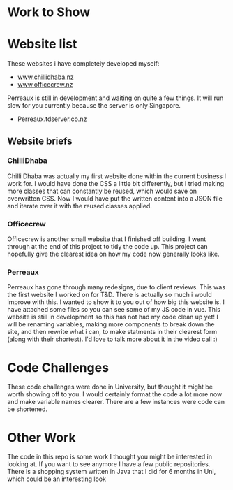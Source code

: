 # Work to Show

# Website list 

These websites i have completely developed myself:
- www.chillidhaba.nz
- www.officecrew.nz

Perreaux is still in development and waiting on quite a few things. It will run slow for you currently because the server is only Singapore.

- Perreaux.tdserver.co.nz

## Website briefs

### ChilliDhaba

Chilli Dhaba was actually my first website done within the current business I work for. I would have done the CSS a little bit differently, but I tried making more classes that can constantly be reused, which would save on overwritten CSS. Now I would have put the written content into a JSON file and iterate over it with the reused classes applied.

### Officecrew

Officecrew is another small website that I finished off building. I went through at the end of this project to tidy the code up. This project can hopefully give the clearest idea on how my code now generally looks like.

### Perreaux

Perreaux has gone through many redesigns, due to client reviews. This was the first website I worked on for T&D. There is actually so much i would improve with this. I wanted to show it to you out of how big this website is. I have attached some files so you can see some of my JS code in vue. This website is still in development so this has not had my code clean up yet! I will be renaming variables, making more components to break down the site, and then rewrite what i can, to make statments in their clearest form (along with their shortest). I'd love to talk more about it in the video call :)

# Code Challenges 

These code challenges were done in University, but thought it might be worth showing off to you. I would certainly format the code a lot more now and make variable names clearer. There are a few instances were code can be shortened. 

# Other Work 

The code in this repo is some work I thought you might be interested in looking at. If you want to see anymore I have a few public repositories. There is a shopping system written in Java that I did for 6 months in Uni, which could be an interesting look
